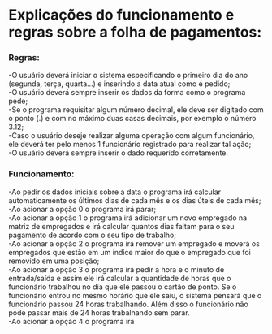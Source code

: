 <h1><b>Explicações do funcionamento e regras sobre a folha de pagamentos:</b></h1>
  <h3>Regras:</h3>
    -O usuário deverá iniciar o sistema especificando o primeiro dia do ano (segunda, terça, quarta...) e inserindo a data atual como é pedido;<br>
    -O usuário deverá sempre inserir os dados da forma como o programa pede;<br>
    -Se o programa requisitar algum número decimal, ele deve ser digitado com o ponto (.) e com no máximo duas casas decimais, por exemplo o número 3.12;<br>
    -Caso o usuário deseje realizar alguma operação com algum funcionário, ele deverá ter pelo menos 1 funcionário registrado para realizar tal ação;<br>
    -O usuário deverá sempre inserir o dado requerido corretamente.<br>
    
  <h3>Funcionamento:</h3>
  -Ao pedir os dados iniciais sobre a data o programa irá calcular automaticamente os últimos dias de cada mês e os dias úteis de cada mês;<br>
  -Ao acionar a opção 0 o programa irá parar;<br>
  -Ao acionar a opção 1 o programa irá adicionar um novo empregado na matriz de empregados e irá calcular quantos dias faltam para o seu pagamento de acordo com o seu tipo de trabalho;<br>
  -Ao acionar a opção 2 o programa irá remover um empregado e moverá os empregados que estão em um índice maior do que o empregado que foi removido em uma posição;<br>
  -Ao acionar a opção 3 o programa irá pedir a hora e o minuto de entrada/saída e assim ele irá calcular a quantidade de horas que o funcionário trabalhou no dia que ele passou o cartão de ponto. Se o funcionário entrou no mesmo horário que ele saiu, o sistema pensará que o funcionário passou 24 horas trabalhando. Além disso o funcionário não pode passar mais de 24 horas trabalhando sem parar.<br>
  -Ao acionar a opção 4 o programa irá
